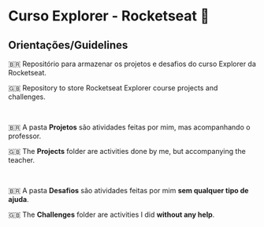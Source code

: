 <h1>
  Curso Explorer - Rocketseat 🚀
</h1>

<h2>
  Orientações/Guidelines
</h2>

<p>
  🇧🇷 Repositório para armazenar os projetos e desafios do curso Explorer da Rocketseat.
</p>
<p>
  🇬🇧 Repository to store Rocketseat Explorer course projects and challenges.
</p>
<br>
<p>
  🇧🇷 A pasta <strong>Projetos</strong> são atividades feitas por mim, mas acompanhando o professor.
</p>
<p>
  🇬🇧 The <strong>Projects</strong> folder are activities done by me, but accompanying the teacher.
</p>
<br>
<p>
  🇧🇷 A pasta <strong>Desafios</strong> são atividades feitas por mim <strong>sem qualquer tipo de ajuda</strong>.
</p>
<p>
  🇬🇧 The <strong>Challenges</strong> folder are activities I did <strong>without any help</strong>.
</p>
